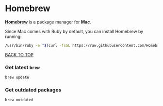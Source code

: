 Homebrew
========
[**Homebrew**](http://brew.sh) is a package manager for **Mac**.

Since Mac comes with Ruby by default, you can install Homebrew by running:
```sh
/usr/bin/ruby -e "$(curl -fsSL https://raw.githubusercontent.com/Homebrew/install/master/install)"
```
[BACK TO TOP](https://github.com/ctrl-alt-del/devenv/blob/master/terminal/package-manager)

### Get latest `brew`
```sh
brew update
```


### Get outdated packages
```sh
brew outdated
```
